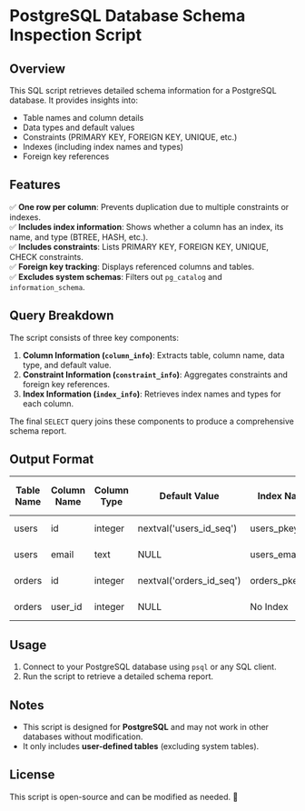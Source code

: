 # PostgreSQL Database Schema Inspection Script

## Overview
This SQL script retrieves detailed schema information for a PostgreSQL database. It provides insights into:
- Table names and column details
- Data types and default values
- Constraints (PRIMARY KEY, FOREIGN KEY, UNIQUE, etc.)
- Indexes (including index names and types)
- Foreign key references

## Features
✅ **One row per column**: Prevents duplication due to multiple constraints or indexes.  
✅ **Includes index information**: Shows whether a column has an index, its name, and type (BTREE, HASH, etc.).  
✅ **Includes constraints**: Lists PRIMARY KEY, FOREIGN KEY, UNIQUE, CHECK constraints.  
✅ **Foreign key tracking**: Displays referenced columns and tables.  
✅ **Excludes system schemas**: Filters out `pg_catalog` and `information_schema`.  

## Query Breakdown
The script consists of three key components:
1. **Column Information (`column_info`)**: Extracts table, column name, data type, and default value.
2. **Constraint Information (`constraint_info`)**: Aggregates constraints and foreign key references.
3. **Index Information (`index_info`)**: Retrieves index names and types for each column.

The final `SELECT` query joins these components to produce a comprehensive schema report.

## Output Format
| Table Name | Column Name | Column Type | Default Value | Index Name | Index Type | Constraint | Referenced Column Name | Referenced Table Name |
|------------|------------|-------------|--------------|------------|------------|------------|----------------------|------------------|
| users      | id         | integer     | nextval('users_id_seq') | users_pkey | btree | PRIMARY KEY | No Reference | No Reference |
| users      | email      | text        | NULL         | users_email_idx | btree | UNIQUE | No Reference | No Reference |
| orders     | id         | integer     | nextval('orders_id_seq') | orders_pkey | btree | PRIMARY KEY | No Reference | No Reference |
| orders     | user_id    | integer     | NULL         | No Index | No Index | FOREIGN KEY | id | users |

## Usage
1. Connect to your PostgreSQL database using `psql` or any SQL client.
2. Run the script to retrieve a detailed schema report.

## Notes
- This script is designed for **PostgreSQL** and may not work in other databases without modification.
- It only includes **user-defined tables** (excluding system tables).

## License
This script is open-source and can be modified as needed. 🚀
